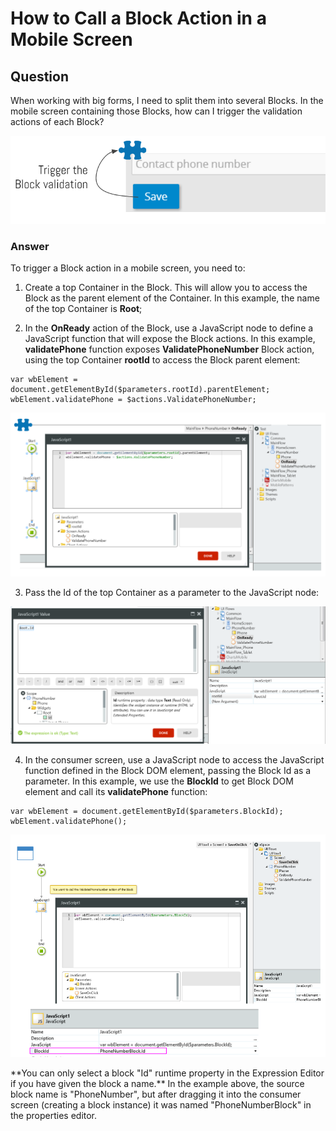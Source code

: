# How to Call a Block Action in a Mobile Screen

## Question

When working with big forms, I need to split them into several Blocks. In the mobile screen containing those Blocks, how can I trigger the validation actions of each Block?

![image alt text](images/How-to-Call-a-Block-Action-in-a-Mobile-Screen_0.png)

### Answer

To trigger a Block action in a mobile screen, you need to:

1. Create a top Container in the Block. This will allow you to access the Block as the parent element of the Container. In this example, the name of the top Container is **Root**;
 

2. In the **OnReady** action of the Block, use a JavaScript node to define a JavaScript function that will expose the Block actions. In this example, **validatePhone** function exposes **ValidatePhoneNumber** Block action, using the top Container **rootId** to access the Block parent element:

```
var wbElement = document.getElementById($parameters.rootId).parentElement;
wbElement.validatePhone = $actions.ValidatePhoneNumber;
```

![image alt text](images/How-to-Call-a-Block-Action-in-a-Mobile-Screen_1.png)
 

3. Pass the Id of the top Container as a parameter to the JavaScript node:

![image alt text](images/How-to-Call-a-Block-Action-in-a-Mobile-Screen_2.png)
 

4. In the consumer screen, use a JavaScript node to access the JavaScript function defined in the Block DOM element, passing the Block Id as a parameter. In this example, we use the **BlockId** to get Block DOM element and call its **validatePhone** function:

```
var wbElement = document.getElementById($parameters.BlockId);
wbElement.validatePhone();
```

![image alt text](images/How-to-Call-a-Block-Action-in-a-Mobile-Screen_3.png)

<div class="info" markdown="1">
**You can only select a block "Id" runtime property in the Expression Editor if you have given the block a name.** In the example above, the source block name is "PhoneNumber", but after dragging it into the consumer screen (creating a block instance) it was named "PhoneNumberBlock" in the properties editor.
</div>
